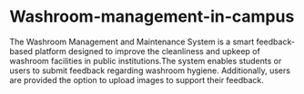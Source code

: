 # Washroom-management-in-campus
The Washroom Management and Maintenance System is a smart feedback-based platform designed to improve the cleanliness and upkeep of washroom facilities in  public institutions.The system enables students or users to submit feedback regarding washroom hygiene. Additionally, users are provided the option to upload images to support their feedback.
